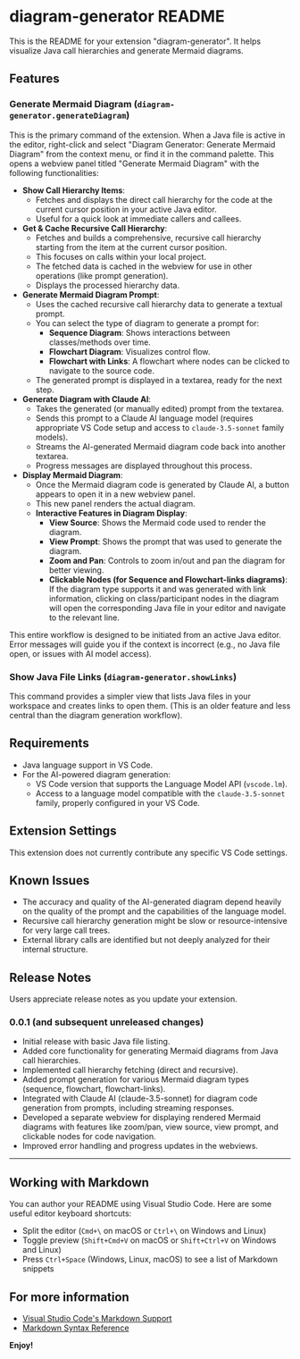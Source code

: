 # diagram-generator README

This is the README for your extension "diagram-generator". It helps visualize Java call hierarchies and generate Mermaid diagrams.

## Features

### Generate Mermaid Diagram (`diagram-generator.generateDiagram`)

This is the primary command of the extension. When a Java file is active in the editor, right-click and select "Diagram Generator: Generate Mermaid Diagram" from the context menu, or find it in the command palette. This opens a webview panel titled "Generate Mermaid Diagram" with the following functionalities:

*   **Show Call Hierarchy Items**:
    *   Fetches and displays the direct call hierarchy for the code at the current cursor position in your active Java editor.
    *   Useful for a quick look at immediate callers and callees.
*   **Get & Cache Recursive Call Hierarchy**:
    *   Fetches and builds a comprehensive, recursive call hierarchy starting from the item at the current cursor position.
    *   This focuses on calls within your local project.
    *   The fetched data is cached in the webview for use in other operations (like prompt generation).
    *   Displays the processed hierarchy data.
*   **Generate Mermaid Diagram Prompt**:
    *   Uses the cached recursive call hierarchy data to generate a textual prompt.
    *   You can select the type of diagram to generate a prompt for:
        *   **Sequence Diagram**: Shows interactions between classes/methods over time.
        *   **Flowchart Diagram**: Visualizes control flow.
        *   **Flowchart with Links**: A flowchart where nodes can be clicked to navigate to the source code.
    *   The generated prompt is displayed in a textarea, ready for the next step.
*   **Generate Diagram with Claude AI**:
    *   Takes the generated (or manually edited) prompt from the textarea.
    *   Sends this prompt to a Claude AI language model (requires appropriate VS Code setup and access to `claude-3.5-sonnet` family models).
    *   Streams the AI-generated Mermaid diagram code back into another textarea.
    *   Progress messages are displayed throughout this process.
*   **Display Mermaid Diagram**:
    *   Once the Mermaid diagram code is generated by Claude AI, a button appears to open it in a new webview panel.
    *   This new panel renders the actual diagram.
    *   **Interactive Features in Diagram Display**:
        *   **View Source**: Shows the Mermaid code used to render the diagram.
        *   **View Prompt**: Shows the prompt that was used to generate the diagram.
        *   **Zoom and Pan**: Controls to zoom in/out and pan the diagram for better viewing.
        *   **Clickable Nodes (for Sequence and Flowchart-links diagrams)**: If the diagram type supports it and was generated with link information, clicking on class/participant nodes in the diagram will open the corresponding Java file in your editor and navigate to the relevant line.

This entire workflow is designed to be initiated from an active Java editor. Error messages will guide you if the context is incorrect (e.g., no Java file open, or issues with AI model access).

### Show Java File Links (`diagram-generator.showLinks`)

This command provides a simpler view that lists Java files in your workspace and creates links to open them. (This is an older feature and less central than the diagram generation workflow).

## Requirements

*   Java language support in VS Code.
*   For the AI-powered diagram generation:
    *   VS Code version that supports the Language Model API (`vscode.lm`).
    *   Access to a language model compatible with the `claude-3.5-sonnet` family, properly configured in your VS Code.

## Extension Settings

This extension does not currently contribute any specific VS Code settings.

## Known Issues

*   The accuracy and quality of the AI-generated diagram depend heavily on the quality of the prompt and the capabilities of the language model.
*   Recursive call hierarchy generation might be slow or resource-intensive for very large call trees.
*   External library calls are identified but not deeply analyzed for their internal structure.

## Release Notes

Users appreciate release notes as you update your extension.

### 0.0.1 (and subsequent unreleased changes)

*   Initial release with basic Java file listing.
*   Added core functionality for generating Mermaid diagrams from Java call hierarchies.
*   Implemented call hierarchy fetching (direct and recursive).
*   Added prompt generation for various Mermaid diagram types (sequence, flowchart, flowchart-links).
*   Integrated with Claude AI (claude-3.5-sonnet) for diagram code generation from prompts, including streaming responses.
*   Developed a separate webview for displaying rendered Mermaid diagrams with features like zoom/pan, view source, view prompt, and clickable nodes for code navigation.
*   Improved error handling and progress updates in the webviews.

---

## Working with Markdown

You can author your README using Visual Studio Code.  Here are some useful editor keyboard shortcuts:

* Split the editor (`Cmd+\` on macOS or `Ctrl+\` on Windows and Linux)
* Toggle preview (`Shift+Cmd+V` on macOS or `Shift+Ctrl+V` on Windows and Linux)
* Press `Ctrl+Space` (Windows, Linux, macOS) to see a list of Markdown snippets

## For more information

* [Visual Studio Code's Markdown Support](http://code.visualstudio.com/docs/languages/markdown)
* [Markdown Syntax Reference](https://help.github.com/articles/markdown-basics/)

**Enjoy!**
